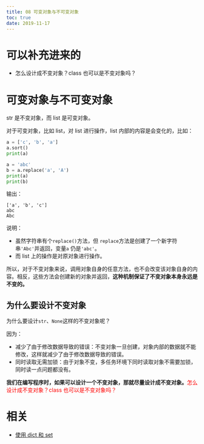 ```yaml
---
title: 08 可变对象与不可变对象
toc: true
date: 2019-11-17
---
```

# 可以补充进来的

- 怎么设计成不变对象？class 也可以是不变对象吗？


# 可变对象与不可变对象

str 是不变对象，而 list 是可变对象。

对于可变对象，比如 list，对 list 进行操作，list 内部的内容是会变化的，比如：

```python
a = ['c', 'b', 'a']
a.sort()
print(a)

a = 'abc'
b = a.replace('a', 'A')
print(a)
print(b)
```

输出：

```
['a', 'b', 'c']
abc
Abc
```

说明：

- 虽然字符串有个`replace()`方法，但 `replace`方法是创建了一个新字符串`'Abc'`并返回，变量`a` 仍是`'abc'`。
- 而 list 上的操作是对原对象进行操作。


所以，对于不变对象来说，调用对象自身的任意方法，也不会改变该对象自身的内容。相反，这些方法会创建新的对象并返回，**这种机制保证了不变对象本身永远是不变的。**

## 为什么要设计不变对象

为什么要设计`str`、`None`这样的不变对象呢？

因为：

- 减少了由于修改数据导致的错误：不变对象一旦创建，对象内部的数据就不能修改，这样就减少了由于修改数据导致的错误。
- 同时读取无需加锁：由于对象不变，多任务环境下同时读取对象不需要加锁，同时读一点问题都没有。


**我们在编写程序时，如果可以设计一个不变对象，那就尽量设计成不变对象。**<span style="color:red;">怎么设计成不变对象？class 也可以是不变对象吗？</span>


# 相关

- [使用 dict 和 set](https://www.liaoxuefeng.com/wiki/0014316089557264a6b348958f449949df42a6d3a2e542c000/00143167793538255adf33371774853a0ef943280573f4d000)
